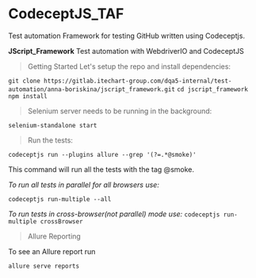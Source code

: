 # CodeceptJS_TAF
Test automation Framework for testing GitHub written using Codeceptjs.

**JScript_Framework**
Test automation with WebdriverIO and CodeceptJS

>Getting Started
Let's setup the repo and install dependencies:

```git clone https://gitlab.itechart-group.com/dqa5-internal/test-automation/anna-boriskina/jscript_framework.git```
```cd jscript_framework```
```npm install```

>Selenium server needs to be running in the background:

```selenium-standalone start```

>Run the tests:

```codeceptjs run --plugins allure --grep '(?=.*@smoke)' ```

This command will run all the tests with the tag @smoke.

*To run all tests in parallel for all browsers use:*

```codeceptjs run-multiple --all```

*To run tests in cross-browser(not parallel) mode use:*
```codeceptjs run-multiple crossBrowser```

>Allure Reporting

To see an Allure report run

```allure serve reports```
